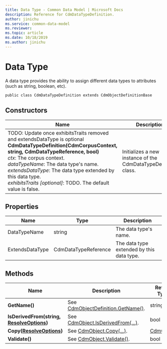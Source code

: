 ```yaml
---
title: Data Type - Common Data Model | Microsoft Docs
description: Reference for CdmDataTypeDefinition.
author: jinichu
ms.service: common-data-model
ms.reviewer: 
ms.topic: article
ms.date: 10/18/2019
ms.author: jinichu
---
```


# Data Type

A data type provides the ability to assign different data types to attributes (such as string, boolean, etc).

```
public class CdmDataTypeDefinition extends CdmObjectDefinitionBase
```

## Constructors
|Name|Description|
|---|---|
|TODO: Update once exhibitsTraits removed and extendsDataType is optional <br/>**CdmDataTypeDefinition(CdmCorpusContext, string, CdmDataTypeReference, bool)**<br/>*ctx*: The corpus context.<br/>*dataTypeName*: The data type's name.<br/>*extendsDataType*: The data type extended by this data type.<br/>*exhibitsTraits [optional]*: TODO. The default value is false.|Initializes a new instance of the CdmDataTypeDefinition class.|

## Properties
|Name|Type|Description|
|---|---|---|
|DataTypeName|string|The data type's name.|
|ExtendsDataType|CdmDataTypeReference|The data type extended by this data type.|

## Methods
|Name|Description|Return Type|
|---|---|---|
|**GetName()**|See [CdmObjectDefinition.GetName()](cdmobjectdefinition.md#methods).|string|
|**IsDerivedFrom(string, [ResolveOptions](../utilities/resolveoptions.md))**|See  [CdmObject.IsDerivedFrom(...)](cdmobject.md#methods).|bool|
|**Copy([ResolveOptions](../utilities/resolveoptions.md))**|See [CdmObject.Copy(...)](cdmobject.md#methods).|[CdmObject](cdmobject.md)|
|**Validate()**|See [CdmObject.Validate()](cdmobject.md#methods).|bool|

